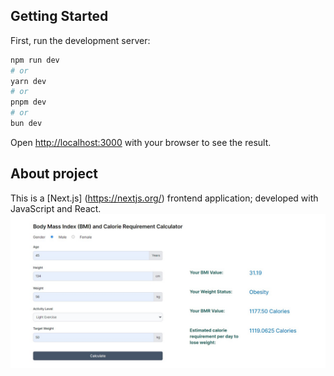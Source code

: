 
## Getting Started

First, run the development server:

```bash
npm run dev
# or
yarn dev
# or
pnpm dev
# or
bun dev
```

Open [http://localhost:3000](http://localhost:3000) with your browser to see the result.


## About project
This is a [Next.js] (https://nextjs.org/) frontend application; developed with JavaScript and React. 
![View of App](./public/healthcal.jpg)